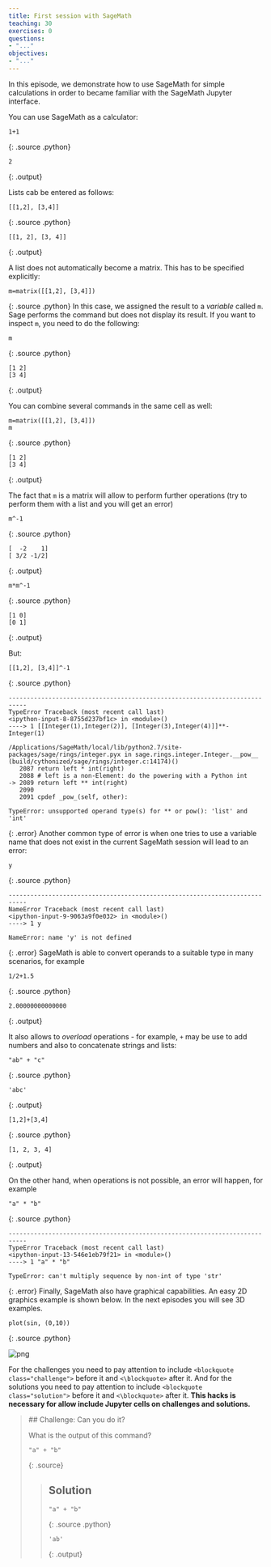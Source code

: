 ```yaml
---
title: First session with SageMath
teaching: 30
exercises: 0
questions:
- "..."
objectives:
- "..."
---
```


In this episode, we demonstrate how to use SageMath for simple calculations in order to became familiar with the SageMath Jupyter interface.

You can use SageMath as a calculator:


~~~
1+1
~~~
{: .source .python}



~~~
2
~~~
{: .output}


Lists cab be entered as follows:


~~~
[[1,2], [3,4]]
~~~
{: .source .python}



~~~
[[1, 2], [3, 4]]
~~~
{: .output}


A list does not automatically become a matrix. This has to be specified explicitly:


~~~
m=matrix([[1,2], [3,4]])
~~~
{: .source .python}
In this case, we assigned the result to a _variable_ called `m`. Sage performs the command but does not display its result. If you want to inspect `m`, you need to do the following:


~~~
m
~~~
{: .source .python}



~~~
[1 2]
[3 4]
~~~
{: .output}


You can combine several commands in the same cell as well:


~~~
m=matrix([[1,2], [3,4]])
m
~~~
{: .source .python}



~~~
[1 2]
[3 4]
~~~
{: .output}


The fact that `m` is a matrix will allow to perform further operations (try to perform them with a list and you will get an error)


~~~
m^-1
~~~
{: .source .python}



~~~
[  -2    1]
[ 3/2 -1/2]
~~~
{: .output}




~~~
m*m^-1
~~~
{: .source .python}



~~~
[1 0]
[0 1]
~~~
{: .output}


But:


~~~
[[1,2], [3,4]]^-1
~~~
{: .source .python}

~~~
---------------------------------------------------------------------------
TypeError Traceback (most recent call last)
<ipython-input-8-8755d237bf1c> in <module>()
----> 1 [[Integer(1),Integer(2)], [Integer(3),Integer(4)]]**-Integer(1)

/Applications/SageMath/local/lib/python2.7/site-packages/sage/rings/integer.pyx in sage.rings.integer.Integer.__pow__ (build/cythonized/sage/rings/integer.c:14174)()
   2087 return left * int(right)
   2088 # left is a non-Element: do the powering with a Python int
-> 2089 return left ** int(right)
   2090 
   2091 cpdef _pow_(self, other):

TypeError: unsupported operand type(s) for ** or pow(): 'list' and 'int'
~~~
{: .error}
Another common type of error is when one tries to use a variable name that does not exist in the current SageMath session will lead to an error:


~~~
y
~~~
{: .source .python}

~~~
---------------------------------------------------------------------------
NameError Traceback (most recent call last)
<ipython-input-9-9063a9f0e032> in <module>()
----> 1 y

NameError: name 'y' is not defined
~~~
{: .error}
SageMath is able to convert operands to a suitable type in many scenarios, for example


~~~
1/2+1.5
~~~
{: .source .python}



~~~
2.00000000000000
~~~
{: .output}


It also allows to _overload_ operations - for example, `+` may be use to add numbers and also to concatenate strings and lists:


~~~
"ab" + "c"
~~~
{: .source .python}



~~~
'abc'
~~~
{: .output}




~~~
[1,2]+[3,4]
~~~
{: .source .python}



~~~
[1, 2, 3, 4]
~~~
{: .output}


On the other hand, when operations is not possible, an error will happen, for example


~~~
"a" * "b"
~~~
{: .source .python}

~~~
---------------------------------------------------------------------------
TypeError Traceback (most recent call last)
<ipython-input-13-546e1eb79f21> in <module>()
----> 1 "a" * "b"

TypeError: can't multiply sequence by non-int of type 'str'
~~~
{: .error}
Finally, SageMath also have graphical capabilities. An easy 2D graphics example is shown below. In the next episodes you will see 3D examples.


~~~
plot(sin, (0,10))
~~~
{: .source .python}



![png](../01-introduction_files/01-introduction_26_0.png)


For the challenges
you need to pay attention to include `<blockquote class="challenge">`
before it and `<\blockquote>` after it.
And for the solutions
you need to pay attention to include `<blockquote class="solution">`
before it and `<\blockquote>` after it.
**This hacks is necessary for allow include Jupyter cells on challenges and solutions.**
<blockquote class="challenge">
## Challenge: Can you do it?

What is the output of this command?

~~~
"a" + "b"
~~~
{: .source}

<blockquote class="solution">

## Solution


~~~
"a" + "b"
~~~
{: .source .python}



~~~
'ab'
~~~
{: .output}


</blockquote>
</blockquote>
